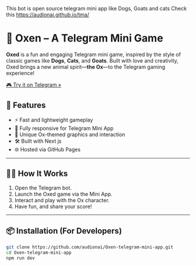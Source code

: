 This bot is open source telegram mini app like Dogs, Goats and cats 
Check this https://audionai.github.io/tma/
# 🐂 Oxen – A Telegram Mini Game

**Oxed** is a fun and engaging Telegram mini game, inspired by the style of classic games like **Dogs**, **Cats**, and **Goats**. Built with love and creativity, Oxed brings a new animal spirit—**the Ox**—to the Telegram gaming experience!

[🎮 Try it on Telegram »](https://t.me/oxen_land_bot)

## 🚀 Features

- ⚡ Fast and lightweight gameplay
- 📱 Fully responsive for Telegram Mini App
- 🐂 Unique Ox-themed graphics and interaction
- 🛠️ Built with Next js
- 🌐 Hosted via GitHub Pages

---

## 🧑‍💻 How It Works

1. Open the Telegram bot.
2. Launch the Oxed game via the Mini App.
3. Interact and play with the Ox character.
4. Have fun, and share your score!

---

## 📦 Installation (For Developers)

```bash
git clone https://github.com/audionai/Oxen-telegram-mini-app.git
cd Oxen-telegram-mini-app
npm run dev
